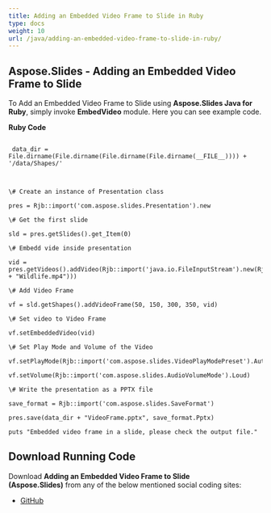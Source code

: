 ```yaml
---
title: Adding an Embedded Video Frame to Slide in Ruby
type: docs
weight: 10
url: /java/adding-an-embedded-video-frame-to-slide-in-ruby/
---
```


## **Aspose.Slides - Adding an Embedded Video Frame to Slide**
To Add an Embedded Video Frame to Slide using **Aspose.Slides Java for Ruby**, simply invoke **EmbedVideo** module. Here you can see example code.

**Ruby Code**

```

 data_dir = File.dirname(File.dirname(File.dirname(File.dirname(__FILE__)))) + '/data/Shapes/'



\# Create an instance of Presentation class

pres = Rjb::import('com.aspose.slides.Presentation').new

\# Get the first slide

sld = pres.getSlides().get_Item(0)

\# Embedd vide inside presentation

vid = pres.getVideos().addVideo(Rjb::import('java.io.FileInputStream').new(Rjb::import('java.io.File').new(data_dir + "Wildlife.mp4")))

\# Add Video Frame

vf = sld.getShapes().addVideoFrame(50, 150, 300, 350, vid)

\# Set video to Video Frame

vf.setEmbeddedVideo(vid)

\# Set Play Mode and Volume of the Video

vf.setPlayMode(Rjb::import('com.aspose.slides.VideoPlayModePreset').Auto)

vf.setVolume(Rjb::import('com.aspose.slides.AudioVolumeMode').Loud)

\# Write the presentation as a PPTX file

save_format = Rjb::import('com.aspose.slides.SaveFormat')

pres.save(data_dir + "VideoFrame.pptx", save_format.Pptx)

puts "Embedded video frame in a slide, please check the output file."

```
## **Download Running Code**
Download **Adding an Embedded Video Frame to Slide (Aspose.Slides)** from any of the below mentioned social coding sites:

- [GitHub](https://github.com/aspose-slides/Aspose.Slides-for-Java/blob/master/Plugins/Aspose_Slides_Java_for_Ruby/lib/asposeslidesjava/Shapes/embedvideo.rb)
